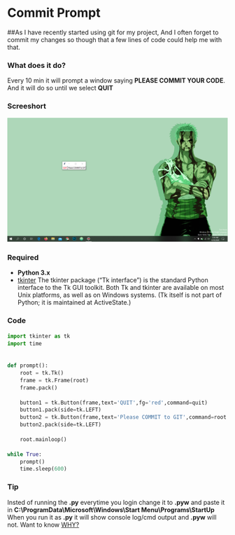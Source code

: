 # Commit Prompt
##As I have recently started using git for my project, And I often forget to commit my changes so though that a few lines of code could help me with that. 

### What does it do?
Every 10 min it will prompt a window saying **PLEASE COMMIT YOUR CODE**.
And it will do so until we select **QUIT**

### Screeshort 

![](https://github.com/ARjUN-ZORO/Commit-prompt/blob/master/Screenshot%20(65).png)

### Required 
- **Python 3.x** 
- [tkinter](https://github.com/python/cpython/blob/3.8/Doc/library/tk.rst) The tkinter package (“Tk interface”) is the standard Python interface to the Tk GUI toolkit. Both Tk and tkinter are available on most Unix platforms, as well as on Windows systems. (Tk itself is not part of Python; it is maintained at ActiveState.)

### Code 
```python
import tkinter as tk
import time


def prompt():
    root = tk.Tk()
    frame = tk.Frame(root)
    frame.pack()

    button1 = tk.Button(frame,text='QUIT',fg='red',command=quit)
    button1.pack(side=tk.LEFT)
    button2 = tk.Button(frame,text='Please COMMIT to GIT',command=root.destroy)
    button2.pack(side=tk.LEFT)

    root.mainloop()

while True:
    prompt()
    time.sleep(600)

```
### Tip
Insted of running the **.py** everytime you login change it to **.pyw** and paste it in  **C:\ProgramData\Microsoft\Windows\Start Menu\Programs\StartUp**
When you run it as **.py** it will show console log/cmd output and **.pyw** will not.
Want to know [WHY?](https://stackoverflow.com/questions/34739315/pyw-files-in-python-program)
